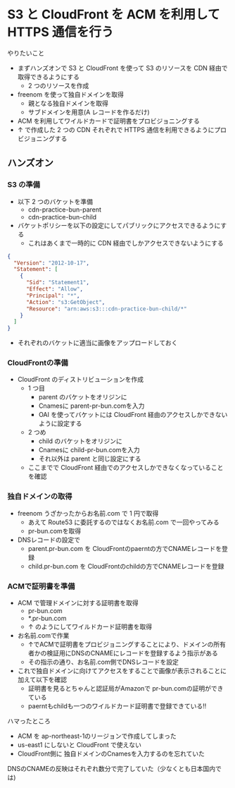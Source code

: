 # S3 と CloudFront を ACM を利用して HTTPS 通信を行う

やりたいこと

- まずハンズオンで S3 と CloudFront を使って S3 のリソースを CDN 経由で取得できるようにする
  - 2 つのリソースを作成
- freenom を使って独自ドメインを取得
  - 親となる独自ドメインを取得
  - サブドメインを用意(A レコードを作るだけ)
- ACM を利用してワイルドカードで証明書をプロビジョニングする
- ↑ で作成した 2 つの CDN それぞれで HTTPS 通信を利用できるようにプロビジョニングする

## ハンズオン

### S3 の準備

- 以下 2 つのバケットを準備
  - cdn-practice-bun-parent
  - cdn-practice-bun-child
- バケットポリシーを以下の設定にしてパブリックにアクセスできるようにする
  - これはあくまで一時的に CDN 経由でしかアクセスできないようにする

```json
{
  "Version": "2012-10-17",
  "Statement": [
    {
      "Sid": "Statement1",
      "Effect": "Allow",
      "Principal": "*",
      "Action": "s3:GetObject",
      "Resource": "arn:aws:s3:::cdn-practice-bun-child/*"
    }
  ]
}
```

- それぞれのバケットに適当に画像をアップロードしておく

### CloudFrontの準備

- CloudFront のディストリビューションを作成
  - 1 つ目
    - parent のバケットをオリジンに
    - Cnamesに parent-pr-bun.comを入力
    - OAI を使ってバケットには CloudFront 経由のアクセスしかできないように設定する
  - 2 つめ
    - child のバケットをオリジンに
    - Cnamesに child-pr-bun.comを入力
    - それ以外は parent と同じ設定にする
  - ここまでで CloudFront 経由でのアクセスしかできなくなっていることを確認

### 独自ドメインの取得

- freenom うざかったからお名前.com で 1 円で取得
  - あえて Route53 に委託するのではなくお名前.com で一回やってみる
  - pr-bun.comを取得
- DNSレコードの設定で
  - parent.pr-bun.com を CloudFrontのpaerntの方でCNAMEレコードを登録
  - child.pr-bun.com を CloudFrontのchildの方でCNAMEレコードを登録


### ACMで証明書を準備


- ACM で管理ドメインに対する証明書を取得
  - pr-bun.com
  - \*.pr-bun.com
  - ↑ のようにしてワイルドカード証明書を取得
- お名前.comで作業
  - ↑でACMで証明書をプロビジョニングすることにより、ドメインの所有者かの検証用にDNSのCNAMEにレコードを登録するよう指示がある
  - その指示の通り、お名前.com側でDNSレコードを設定
- これで独自ドメインに向けてアクセスをすることで画像が表示されることに加えて以下を確認
  - 証明書を見るとちゃんと認証局がAmazonで pr-bun.comの証明ができている
  - paerntもchildも一つのワイルドカード証明書で登録できている!!

ハマったところ

- ACM を ap-northeast-1のリージョンで作成してしまった
- us-east1 にしないと CloudFront で使えない
- CloudFront側に 独自ドメインのCnamesを入力するのを忘れていた

DNSのCNAMEの反映はそれぞれ数分で完了していた（少なくとも日本国内では)
